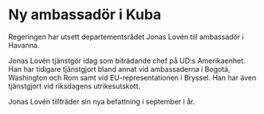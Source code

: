 # Ny ambassadör i Kuba

Regeringen har utsett departementsrådet Jonas Lovén till ambassadör i Havanna.


Jonas Lovén tjänstgör idag som biträdande chef på UD:s Amerikaenhet. Han har tidigare tjänstgjort bland annat vid ambassaderna i Bogotá, Washington och Rom samt vid EU\-representationen i Bryssel. Han har även tjänstgjort vid riksdagens utrikesutskott.

Jonas Lovén tillträder sin nya befattning i september i år.
